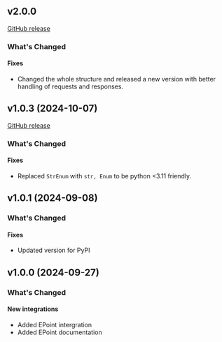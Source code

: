## v2.0.0

[GitHub release](https://github.com/mmzeynalli/integrify/releases/tag/v2.0.0)

### What's Changed

#### Fixes

* Changed the whole structure and released a new version with better handling of requests and responses.

## v1.0.3 (2024-10-07)

[GitHub release](https://github.com/mmzeynalli/integrify/releases/tag/v1.0.3)

### What's Changed

#### Fixes

* Replaced `StrEnum` with `str, Enum` to be python <3.11 friendly.

## v1.0.1 (2024-09-08)

### What's Changed

#### Fixes

* Updated version for PyPI

## v1.0.0 (2024-09-27)

### What's Changed

#### New integrations

* Added EPoint intergration
* Added EPoint documentation
